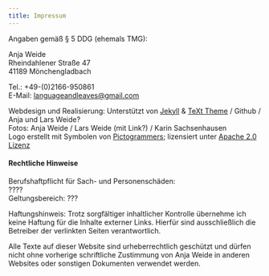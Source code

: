 ```yaml
---
title: Impressum
---
```

Angaben gemäß § 5 DDG (ehemals TMG):

Anja Weide\
Rheindahlener Straße 47\
41189 Mönchengladbach

Tel.: +49-(0)2166-950861\
E-Mail: languageandleaves@gmail.com

Webdesign und Realisierung:  Unterstützt von [Jekyll](http://jekyllrb.com/) & [TeXt Theme](https://github.com/kitian616/jekyll-TeXt-theme) / Github /  Anja und Lars Weide?\
Fotos: Anja Weide / Lars Weide (mit Link?) / Karin Sachsenhausen\
Logo erstellt mit Symbolen von [Pictogrammers](https://pictogrammers.com/); lizensiert unter [Apache 2.0 Lizenz](https://pictogrammers.com/docs/general/license/)

#### Rechtliche Hinweise

Berufshaftpflicht für Sach- und Personenschäden:\
????\
Geltungsbereich: ???

Haftungshinweis: Trotz sorgfältiger inhaltlicher Kontrolle übernehme ich keine Haftung für die Inhalte externer Links. Hierfür sind ausschließlich die Betreiber der verlinkten Seiten verantwortlich.

Alle Texte auf dieser Website sind urheberrechtlich geschützt und dürfen nicht ohne vorherige schriftliche Zustimmung von Anja Weide in anderen Websites oder sonstigen Dokumenten verwendet werden. 